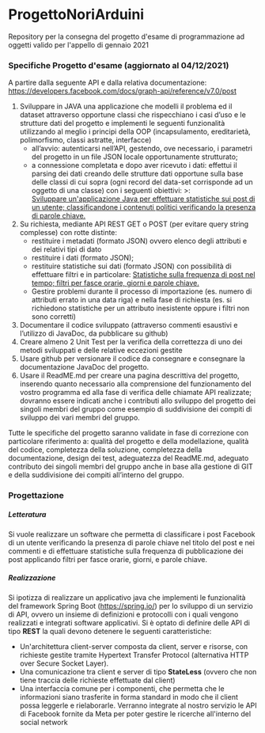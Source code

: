 # ProgettoNoriArduini
Repository per la consegna del progetto d'esame di programmazione ad oggetti valido per l'appello di gennaio 2021
### Specifiche Progetto d'esame (aggiornato al 04/12/2021)
A partire dalla seguente API e dalla relativa documentazione: https://developers.facebook.com/docs/graph-api/reference/v7.0/post
1. Sviluppare in JAVA una applicazione che modelli il problema ed il dataset attraverso opportune classi che rispecchiano i casi d’uso e le strutture dati del progetto e implementi le seguenti funzionalità utilizzando al meglio i principi della OOP (incapsulamento, ereditarietà, polimorfismo, classi astratte, interfacce)
    * all’avvio: autenticarsi nell’API, gestendo, ove necessario, i parametri del progetto in un file JSON locale opportunamente strutturato;
    * a connessione completata e dopo aver ricevuto i dati: effettui il parsing dei dati creando delle strutture dati opportune sulla base delle classi di cui sopra (ogni record del data-set corrisponde ad un oggetto di una classe) con i seguenti obiettivi: >:  
    <u>Sviluppare un'applicazione Java per effettuare statistiche sui post di un utente; classificandone i contenuti politici verificando la presenza di parole chiave.</u>
2. Su richiesta, mediante API REST GET o POST (per evitare query string complesse) con rotte distinte:
    * restituire i metadati (formato JSON) ovvero elenco degli attributi e dei relativi tipi di dato
    * restituire i dati (formato JSON);
    * restituire statistiche sui dati (formato JSON) con possibilità di effettuare filtri e in particolare: <u>Statistiche sulla frequenza di post nel tempo; filtri per fasce orarie, giorni e parole chiave.</u>
    * Gestire problemi durante il processo di importazione (es. numero di attributi errato in una data riga) e nella fase di richiesta (es. si richiedono statistiche per un attributo inesistente oppure i filtri non sono corretti)
3. Documentare il codice sviluppato (attraverso commenti esaustivi e l’utilizzo di JavaDoc, da pubblicare su github)
4. Creare almeno 2 Unit Test per la verifica della correttezza di uno dei metodi sviluppati e delle relative eccezioni gestite 
5. Usare github per versionare il codice da consegnare e consegnare la documentazione JavaDoc del progetto.
6. Usare il ReadME.md per creare una pagina descrittiva del progetto, inserendo quanto necessario alla comprensione del funzionamento del vostro programma ed alla fase di verifica delle chiamate API realizzate; dovranno essere indicati anche i contributi allo sviluppo del progetto dei singoli membri del gruppo come esempio di suddivisione dei compiti di sviluppo dei vari membri del gruppo.

Tutte le specifiche del progetto saranno validate in fase di correzione con particolare riferimento a: qualità del progetto e della modellazione, qualità del codice, completezza della soluzione, completezza della documentazione, design dei test, adeguatezza del ReadME.md, adeguato contributo dei singoli membri del gruppo anche in base alla gestione di GIT e della suddivisione dei compiti all’interno del gruppo. 


### Progettazione
##### Letteratura
Si vuole realizzare un software che permetta di classificare i post Facebook di un utente verificando la presenza di parole chiave nel titolo del post e nei commenti e di effettuare statistiche sulla frequenza di pubblicazione dei post applicando filtri per fasce orarie, giorni, e parole chiave.
##### Realizzazione
Si ipotizza di realizzare un applicativo java che implementi le funzionalità del framework Spring Boot (https://spring.io/) per lo sviluppo di un servizio di API, ovvero un insieme di definizioni e protocolli con i quali vengono realizzati e integrati software applicativi. 
Si è optato di definire delle API di tipo **REST** la quali devono detenere le seguenti caratteristiche:
* Un'architettura client-server composta da client, server e risorse, con richieste gestite tramite Hypertext Transfer Protocol (alternativa HTTP over Secure Socket Layer).
* Una comunicazione tra client e server di tipo **StateLess** (ovvero che non tiene traccia delle richieste effettuate dal client)
* Una interfaccia comune per i componenti, che permetta che le informazioni siano trasferite in forma standard in modo che il client possa leggerle e rielaborarle.
Verranno integrate al nostro servizio le API di Facebook fornite da Meta per poter gestire le ricerche all'interno del social network


